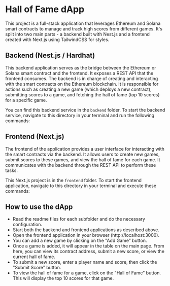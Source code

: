 # Hall of Fame dApp

This project is a full-stack application that leverages Ethereum and Solana smart contracts to manage and track high scores from different games. It's split into two main parts - a backend built with Nest.js and a frontend created with Next.js using TailwindCSS for styles.

## Backend (Nest.js / Hardhat)

This backend application serves as the bridge between the Ethereum or Solana smart contract and the frontend. It exposes a REST API that the frontend consumes. The backend is in charge of creating and interacting with the smart contracts on the Ethereum blockchain. It is responsible for actions such as creating a new game (which deploys a new contract), submitting scores to a game, and fetching the hall of fame (top 10 scores) for a specific game.

You can find this backend service in the `backend` folder. To start the backend service, navigate to this directory in your terminal and run the following commands:

## Frontend (Next.js)

The frontend of the application provides a user interface for interacting with the smart contracts via the backend. It allows users to create new games, submit scores to these games, and view the hall of fame for each game. It communicates with the backend through the REST API to perform these tasks.

This Next.js project is in the `frontend` folder. To start the frontend application, navigate to this directory in your terminal and execute these commands:

## How to use the dApp

- Read the readme files for each subfolder and do the necessary configuration.
- Start both the backend and frontend applications as described above.
- Open the frontend application in your browser (http://localhost:3000).
- You can add a new game by clicking on the "Add Game" button.
- Once a game is added, it will appear in the table on the main page. From here, you can view its contract address, submit a new score, or view the current hall of fame.
- To submit a new score, enter a player name and score, then click the "Submit Score" button.
- To view the hall of fame for a game, click on the "Hall of Fame" button. This will display the top 10 scores for that game.
